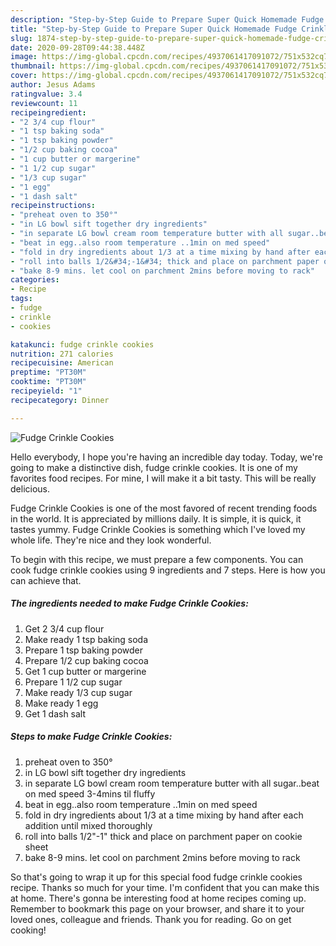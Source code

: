 ```yaml
---
description: "Step-by-Step Guide to Prepare Super Quick Homemade Fudge Crinkle Cookies"
title: "Step-by-Step Guide to Prepare Super Quick Homemade Fudge Crinkle Cookies"
slug: 1874-step-by-step-guide-to-prepare-super-quick-homemade-fudge-crinkle-cookies
date: 2020-09-28T09:44:38.448Z
image: https://img-global.cpcdn.com/recipes/4937061417091072/751x532cq70/fudge-crinkle-cookies-recipe-main-photo.jpg
thumbnail: https://img-global.cpcdn.com/recipes/4937061417091072/751x532cq70/fudge-crinkle-cookies-recipe-main-photo.jpg
cover: https://img-global.cpcdn.com/recipes/4937061417091072/751x532cq70/fudge-crinkle-cookies-recipe-main-photo.jpg
author: Jesus Adams
ratingvalue: 3.4
reviewcount: 11
recipeingredient:
- "2 3/4 cup flour"
- "1 tsp baking soda"
- "1 tsp baking powder"
- "1/2 cup baking cocoa"
- "1 cup butter or margerine"
- "1 1/2 cup sugar"
- "1/3 cup sugar"
- "1 egg"
- "1 dash salt"
recipeinstructions:
- "preheat oven to 350°"
- "in LG bowl sift together dry ingredients"
- "in separate LG bowl cream room temperature butter with all sugar..beat on med speed 3-4mins til fluffy"
- "beat in egg..also room temperature ..1min on med speed"
- "fold in dry ingredients about 1/3 at a time mixing by hand after each addition until mixed thoroughly"
- "roll into balls 1/2&#34;-1&#34; thick and place on parchment paper on cookie sheet"
- "bake 8-9 mins. let cool on parchment 2mins before moving to rack"
categories:
- Recipe
tags:
- fudge
- crinkle
- cookies

katakunci: fudge crinkle cookies 
nutrition: 271 calories
recipecuisine: American
preptime: "PT30M"
cooktime: "PT30M"
recipeyield: "1"
recipecategory: Dinner

---
```



![Fudge Crinkle Cookies](https://img-global.cpcdn.com/recipes/4937061417091072/751x532cq70/fudge-crinkle-cookies-recipe-main-photo.jpg)

Hello everybody, I hope you're having an incredible day today. Today, we're going to make a distinctive dish, fudge crinkle cookies. It is one of my favorites food recipes. For mine, I will make it a bit tasty. This will be really delicious.

Fudge Crinkle Cookies is one of the most favored of recent trending foods in the world. It is appreciated by millions daily. It is simple, it is quick, it tastes yummy. Fudge Crinkle Cookies is something which I've loved my whole life. They're nice and they look wonderful.




To begin with this recipe, we must prepare a few components. You can cook fudge crinkle cookies using 9 ingredients and 7 steps. Here is how you can achieve that.

<!--inarticleads1-->

##### The ingredients needed to make Fudge Crinkle Cookies:

1. Get 2 3/4 cup flour
1. Make ready 1 tsp baking soda
1. Prepare 1 tsp baking powder
1. Prepare 1/2 cup baking cocoa
1. Get 1 cup butter or margerine
1. Prepare 1 1/2 cup sugar
1. Make ready 1/3 cup sugar
1. Make ready 1 egg
1. Get 1 dash salt




<!--inarticleads2-->

##### Steps to make Fudge Crinkle Cookies:

1. preheat oven to 350°
1. in LG bowl sift together dry ingredients
1. in separate LG bowl cream room temperature butter with all sugar..beat on med speed 3-4mins til fluffy
1. beat in egg..also room temperature ..1min on med speed
1. fold in dry ingredients about 1/3 at a time mixing by hand after each addition until mixed thoroughly
1. roll into balls 1/2&#34;-1&#34; thick and place on parchment paper on cookie sheet
1. bake 8-9 mins. let cool on parchment 2mins before moving to rack




So that's going to wrap it up for this special food fudge crinkle cookies recipe. Thanks so much for your time. I'm confident that you can make this at home. There's gonna be interesting food at home recipes coming up. Remember to bookmark this page on your browser, and share it to your loved ones, colleague and friends. Thank you for reading. Go on get cooking!
